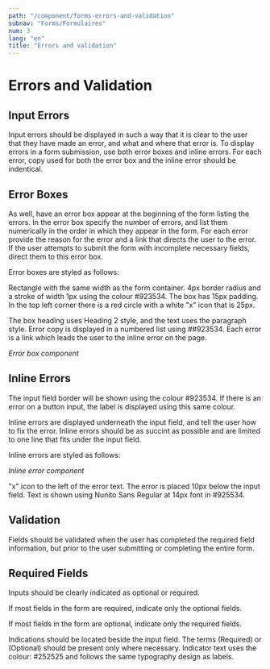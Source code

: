 ```yaml
---
path: "/component/forms-errors-and-validation"
subnav: "Forms/Formulaires"
num: 3
lang: "en"
title: "Errors and validation"
---
```


# Errors and Validation

## Input Errors

Input errors should be displayed in such a way that it is clear to the user that they have made an error, and what and where that error is. To display errors in a form submission, use both error boxes and inline errors. For each error, copy used for both the error box and the inline error should be indentical.

## Error Boxes

As well, have an error box appear at the beginning of the form listing the errors. In the error box specify the number of errors, and list them numerically in the order in which they appear in the form. For each error provide the reason for the error and a link that directs the user to the error. If the user attempts to submit the form with incomplete necessary fields, direct them to this error box.

Error boxes are styled as follows:

Rectangle with the same width as the form container. 4px border radius and a stroke of width 1px using the colour #923534. The box has 15px padding. In the top left corner there is a red circle with a white "x" icon that is 25px.

The box heading uses Heading 2 style, and the text uses the paragraph style. Error copy is displayed in a numbered list using ##923534. Each error is a link which leads the user to the inline error on the page.  

*Error box component*

## Inline Errors

The input field border will be shown using the colour #923534. If there is an error on a button input, the label is displayed using this same colour.

Inline errors are displayed underneath the input field, and tell the user how to fix the error. Inline errors should be as succint as possible and are limited to one line that fits under the input field.

Inline errors are styled as follows:

*Inline error component*

"x" icon to the left of the error text. The error is placed 10px below the input field. Text is shown using Nunito Sans Regular at 14px font in #925534.

## Validation

Fields should be validated when the user has completed the required field information, but prior to the user submitting or completing the entire form.

## Required Fields

Inputs should be clearly indicated as optional or required.

If most fields in the form are required, indicate only the optional fields.

If most fields in the form are optional, indicate only the required fields.

Indications should be located beside the input field. The terms \(Required\) or \(Optional\) should be present only where necessary. Indicator text uses the colour: \#252525 and follows the same typography design as labels.
